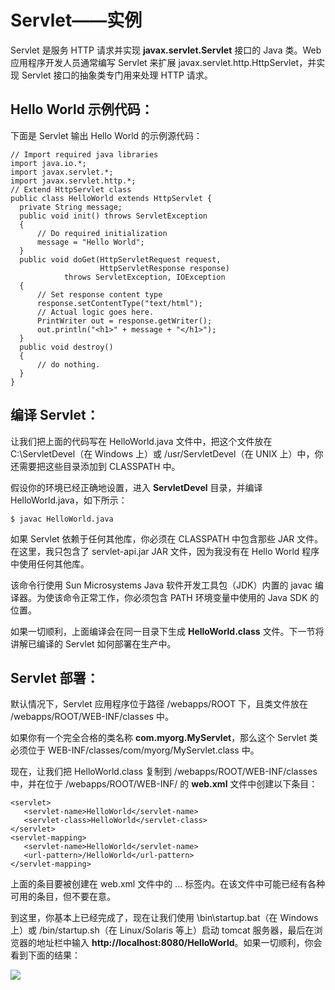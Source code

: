 # Servlet——实例

Servlet 是服务 HTTP 请求并实现 **javax.servlet.Servlet** 接口的 Java 类。Web 应用程序开发人员通常编写 Servlet 来扩展 javax.servlet.http.HttpServlet，并实现 Servlet 接口的抽象类专门用来处理 HTTP 请求。

## Hello World 示例代码：

下面是 Servlet 输出 Hello World 的示例源代码：

``` 
// Import required java libraries
import java.io.*;
import javax.servlet.*;
import javax.servlet.http.*;
// Extend HttpServlet class
public class HelloWorld extends HttpServlet {
  private String message;
  public void init() throws ServletException
  {
      // Do required initialization
      message = "Hello World";
  }
  public void doGet(HttpServletRequest request,
                    HttpServletResponse response)
            throws ServletException, IOException
  {
      // Set response content type
      response.setContentType("text/html");
      // Actual logic goes here.
      PrintWriter out = response.getWriter();
      out.println("<h1>" + message + "</h1>");
  }  
  public void destroy()
  {
      // do nothing.
  }
}
```

## 编译 Servlet：

让我们把上面的代码写在 HelloWorld.java 文件中，把这个文件放在 C:\ServletDevel（在 Windows 上）或 /usr/ServletDevel（在 UNIX 上）中，你还需要把这些目录添加到 CLASSPATH 中。

假设你的环境已经正确地设置，进入 **ServletDevel** 目录，并编译 HelloWorld.java，如下所示：

``` 
$ javac HelloWorld.java
```

如果 Servlet 依赖于任何其他库，你必须在 CLASSPATH 中包含那些 JAR 文件。在这里，我只包含了 servlet-api.jar JAR 文件，因为我没有在 Hello World 程序中使用任何其他库。

该命令行使用 Sun Microsystems Java 软件开发工具包（JDK）内置的 javac 编译器。为使该命令正常工作，你必须包含 PATH 环境变量中使用的 Java SDK 的位置。

如果一切顺利，上面编译会在同一目录下生成 **HelloWorld.class** 文件。下一节将讲解已编译的 Servlet 如何部署在生产中。

## Servlet 部署：

默认情况下，Servlet 应用程序位于路径 <Tomcat-installation-directory>/webapps/ROOT 下，且类文件放在 <Tomcat-installation-directory>/webapps/ROOT/WEB-INF/classes 中。

如果你有一个完全合格的类名称 **com.myorg.MyServlet**，那么这个 Servlet 类必须位于 WEB-INF/classes/com/myorg/MyServlet.class 中。

现在，让我们把 HelloWorld.class 复制到 <Tomcat-installation-directory>/webapps/ROOT/WEB-INF/classes 中，并在位于 <Tomcat-installation-directory>/webapps/ROOT/WEB-INF/ 的 **web.xml** 文件中创建以下条目：

``` 
<servlet>
   <servlet-name>HelloWorld</servlet-name>
   <servlet-class>HelloWorld</servlet-class>
</servlet>
<servlet-mapping>
   <servlet-name>HelloWorld</servlet-name>
   <url-pattern>/HelloWorld</url-pattern>
</servlet-mapping>
```

上面的条目要被创建在 web.xml 文件中的 <web-app>...</web-app> 标签内。在该文件中可能已经有各种可用的条目，但不要在意。

到这里，你基本上已经完成了，现在让我们使用 <Tomcat-installation-directory>\bin\startup.bat（在 Windows 上）或 <Tomcat-installation-directory>/bin/startup.sh（在 Linux/Solaris 等上）启动 tomcat 服务器，最后在浏览器的地址栏中输入 **http://localhost:8080/HelloWorld**。如果一切顺利，你会看到下面的结果：

![](../images/example1.jpg)